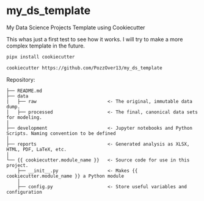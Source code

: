 # my_ds_template
My Data Science Projects Template using Cookiecutter

This whas just a first test to see how it works. I will try to make a more complex template in the future.

``` bash
pipx install cookiecutter
```

``` bash
cookiecutter https://github.com/PozzOver13/my_ds_template
```

Repository:
```
├── README.md
├── data
|   ├── raw                          <- The original, immutable data dump.
│   ├── processed                    <- The final, canonical data sets for modeling.
│
├── development                      <- Jupyter notebooks and Python Scripts. Naming convention to be defined
│
├── reports                          <- Generated analysis as XLSX, HTML, PDF, LaTeX, etc.
│
└── {{ cookiecutter.module_name }}   <- Source code for use in this project.
    ├── __init__.py                  <- Makes {{ cookiecutter.module_name }} a Python module
    │
    ├── config.py                    <- Store useful variables and configuration
```